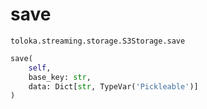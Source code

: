 # save
`toloka.streaming.storage.S3Storage.save`

```python
save(
    self,
    base_key: str,
    data: Dict[str, TypeVar('Pickleable')]
)
```

